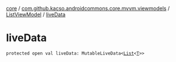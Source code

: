 [core](../../index.md) / [com.github.kacso.androidcommons.core.mvvm.viewmodels](../index.md) / [ListViewModel](index.md) / [liveData](./live-data.md)

# liveData

`protected open val liveData: MutableLiveData<`[`List`](https://kotlinlang.org/api/latest/jvm/stdlib/kotlin.collections/-list/index.html)`<`[`T`](index.md#T)`>>`